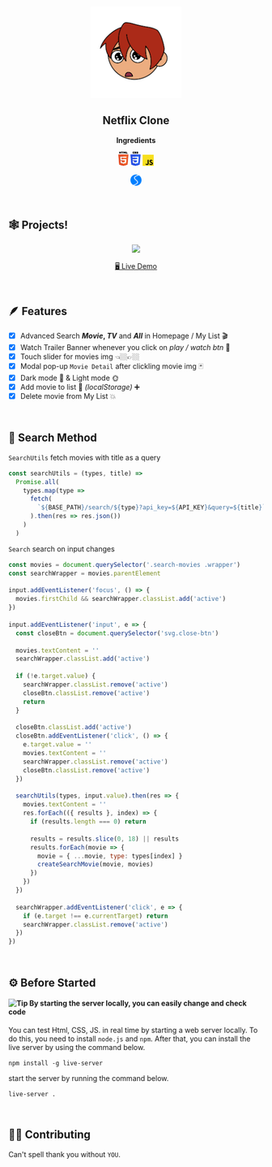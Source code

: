 <p align="center">
  <img width="180px" src="images/logo.png"/>
</p>
<h2 align="center">Netflix Clone</h2>

<p align="center"><b>Ingredients</b></p>
<p align="center">
  <img width="20px" src="images/markdown/html.svg"/>
  <img width="20px" src="images/markdown/css.svg"/>
  <img width="22px" src="images/markdown/javascript.svg"/>
</p>
<p align="center">
  <img width="22px" src="images/markdown/swiper.svg"/>
</p>

<br />

## 🕸️ Projects!

<p align="center">
  <img width="600px" src="images/markdown/preview.gif"/>
</p>

<p align="center">
  <a href="https://rolo-coding.github.io/netflix-clone/">🖥️ Live Demo</a>
</p>

<br/>

## 🪶 Features

- [x] Advanced Search **_Movie_, _TV_** and **_All_** in Homepage / My List 🎬
- [x] Watch Trailer Banner whenever you click on _play / watch btn_ 🍿
- [x] Touch slider for movies img 👈🏼👉🏼
- [x] Modal pop-up `Movie Detail` after clickling movie img 🃏
- [x] Dark mode 🌙 & Light mode 🌞
- [x] Add movie to list 📃 _(localStorage)_ ➕
- [x] Delete movie from My List 💥

<br/>

## 🔎 Search Method

`SearchUtils` fetch movies with title as a query

```js
const searchUtils = (types, title) =>
  Promise.all(
    types.map(type =>
      fetch(
        `${BASE_PATH}/search/${type}?api_key=${API_KEY}&query=${title}`
      ).then(res => res.json())
    )
  )
```

`Search` search on input changes

```js
const movies = document.querySelector('.search-movies .wrapper')
const searchWrapper = movies.parentElement

input.addEventListener('focus', () => {
  movies.firstChild && searchWrapper.classList.add('active')
})

input.addEventListener('input', e => {
  const closeBtn = document.querySelector('svg.close-btn')

  movies.textContent = ''
  searchWrapper.classList.add('active')

  if (!e.target.value) {
    searchWrapper.classList.remove('active')
    closeBtn.classList.remove('active')
    return
  }

  closeBtn.classList.add('active')
  closeBtn.addEventListener('click', () => {
    e.target.value = ''
    movies.textContent = ''
    searchWrapper.classList.remove('active')
    closeBtn.classList.remove('active')
  })

  searchUtils(types, input.value).then(res => {
    movies.textContent = ''
    res.forEach(({ results }, index) => {
      if (results.length === 0) return

      results = results.slice(0, 18) || results
      results.forEach(movie => {
        movie = { ...movie, type: types[index] }
        createSearchMovie(movie, movies)
      })
    })
  })

  searchWrapper.addEventListener('click', e => {
    if (e.target !== e.currentTarget) return
    searchWrapper.classList.remove('active')
  })
})
```

<br/>

## ⚙️ Before Started

#### <img alt="Tip" src="https://img.shields.io/static/v1.svg?label=&message=Tip&style=flat&color=b2f5ea"> By starting the server locally, you can easily change and check code

You can test Html, CSS, JS. in real time by starting a web server locally. To do this, you need to install `node.js` and `npm`. After that, you can install the live server by using the command below.

```
npm install -g live-server
```

start the server by running the command below.

```
live-server .
```

<br/>

## 👏🏼 Contributing

Can't spell thank you without `YOU`.
